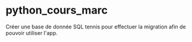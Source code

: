 # python_cours_marc

Créer une base de donnée SQL tennis pour effectuer la migration afin de pouvoir utiliser l'app.
